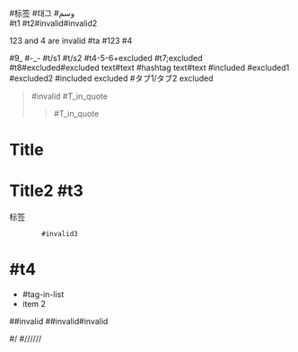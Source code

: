 #标签 #태그 #وسم   
#t1 #t2#invalid#invalid2

123 and 4 are invalid
#ta #123
#4

#9_
#-_-
#t/s1 #t/s2
#t4-5-6+excluded  #t7;excluded    #t8#excluded#excluded
text#text #hashtag text#text
#included
    #excluded1
	#excluded2
   #included
 excluded #タブ1/タブ2 excluded

>#invalid
> #T_in_quote
>> #T_in_quote
# Title #
# Title2 #t3
标签

            #invalid3


#t4
===

- #tag-in-list
- item 2

##invalid
##invalid#invalid

#/
#//////

